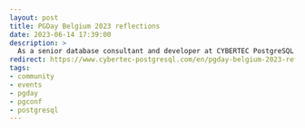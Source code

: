 ```yaml
---
layout: post
title: PGDay Belgium 2023 reflections
date: 2023-06-14 17:39:00
description: >
  As a senior database consultant and developer at CYBERTEC PostgreSQL International, I recently enjoyed presenting at PGDay Belgium 2023 at the UCLL campus Proximus in Haasrode.
redirect: https://www.cybertec-postgresql.com/en/pgday-belgium-2023-reflections/
tags: 
- community
- events
- pgday
- pgconf 
- postgresql
---
```

